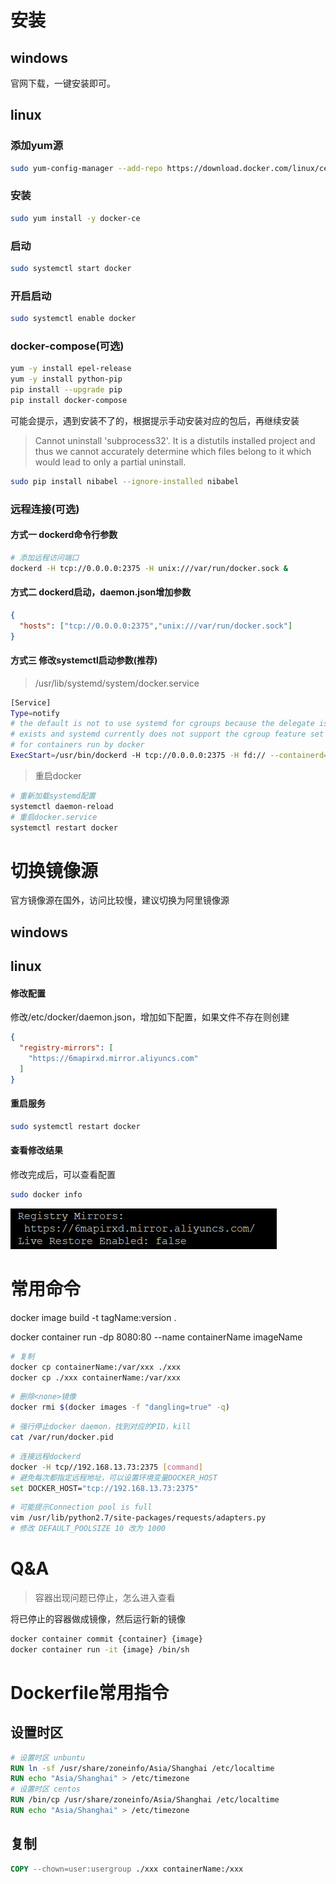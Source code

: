# 安装

## windows

官网下载，一键安装即可。

## linux

### 添加yum源

```bash
sudo yum-config-manager --add-repo https://download.docker.com/linux/centos/docker-ce.repo
```

### 安装

```bash
sudo yum install -y docker-ce
```

### 启动

```bash
sudo systemctl start docker
```

### 开启启动

```bash
sudo systemctl enable docker
```

### docker-compose(可选)

```bash
yum -y install epel-release
yum -y install python-pip
pip install --upgrade pip
pip install docker-compose
```

可能会提示，遇到安装不了的，根据提示手动安装对应的包后，再继续安装

> Cannot uninstall 'subprocess32'. It is a distutils installed project and thus we cannot accurately determine which files belong to it which would lead to only a partial uninstall.

```bash
sudo pip install nibabel --ignore-installed nibabel
```

### 远程连接(可选)

#### 方式一 dockerd命令行参数

```bash
# 添加远程访问端口
dockerd -H tcp://0.0.0.0:2375 -H unix:///var/run/docker.sock &
```

#### 方式二 dockerd启动，daemon.json增加参数

```json
{
  "hosts": ["tcp://0.0.0.0:2375","unix:///var/run/docker.sock"]
}
```

#### 方式三 修改systemctl启动参数(推荐)

> /usr/lib/systemd/system/docker.service

```bash
[Service]
Type=notify
# the default is not to use systemd for cgroups because the delegate issues still
# exists and systemd currently does not support the cgroup feature set required
# for containers run by docker
ExecStart=/usr/bin/dockerd -H tcp://0.0.0.0:2375 -H fd:// --containerd=/run/containerd/containerd.sock
```

> 重启docker

```bash
# 重新加载systemd配置
systemctl daemon-reload
# 重启docker.service
systemctl restart docker
```

# 切换镜像源

官方镜像源在国外，访问比较慢，建议切换为阿里镜像源

## windows

## linux

#### 修改配置

修改/etc/docker/daemon.json，增加如下配置，如果文件不存在则创建

```json
{
  "registry-mirrors": [
    "https://6mapirxd.mirror.aliyuncs.com"
  ]
}
```

#### 重启服务

```bash
sudo systemctl restart docker
```

#### 查看修改结果

修改完成后，可以查看配置

```bash
sudo docker info
```

![image-20200618101005334](docker学习笔记.assets/image-20200618101005334.png)

# 常用命令

docker image build -t tagName:version .

docker container run -dp 8080:80 --name containerName imageName

```bash
# 复制
docker cp containerName:/var/xxx ./xxx
docker cp ./xxx containerName:/var/xxx
```

```bash
# 删除<none>镜像
docker rmi $(docker images -f "dangling=true" -q)
```

```bash
# 强行停止docker daemon，找到对应的PID，kill
cat /var/run/docker.pid
```

```bash
# 连接远程dockerd
docker -H tcp//192.168.13.73:2375 [command]
# 避免每次都指定远程地址，可以设置环境变量DOCKER_HOST
set DOCKER_HOST="tcp://192.168.13.73:2375"
```

```bash
# 可能提示Connection pool is full
vim /usr/lib/python2.7/site-packages/requests/adapters.py
# 修改 DEFAULT_POOLSIZE 10 改为 1000
```

# Q&A

> 容器出现问题已停止，怎么进入查看

将已停止的容器做成镜像，然后运行新的镜像

```bash
docker container commit {container} {image}
docker container run -it {image} /bin/sh
```



# Dockerfile常用指令

## 设置时区

```dockerfile
# 设置时区 unbuntu
RUN ln -sf /usr/share/zoneinfo/Asia/Shanghai /etc/localtime
RUN echo "Asia/Shanghai" > /etc/timezone
# 设置时区 centos
RUN /bin/cp /usr/share/zoneinfo/Asia/Shanghai /etc/localtime
RUN echo "Asia/Shanghai" > /etc/timezone
```

## 复制

```dockerfile
COPY --chown=user:usergroup ./xxx containerName:/xxx
```

